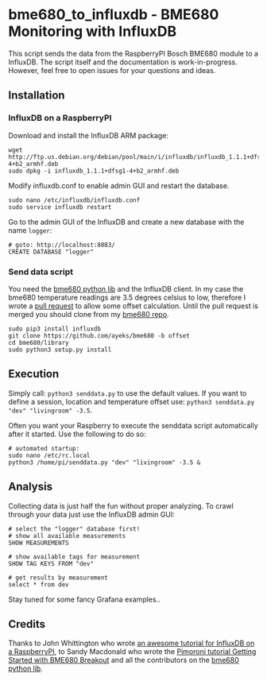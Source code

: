 # bme680_to_influxdb - BME680 Monitoring with InfluxDB

This script sends the data from the RaspberryPI Bosch BME680 module to a InfluxDB. The script itself and the documentation is work-in-progress. However, feel free to open issues for your questions and ideas.

## Installation

### InfluxDB on a RaspberryPI

Download and install the InfluxDB ARM package: 
```
wget http://ftp.us.debian.org/debian/pool/main/i/influxdb/influxdb_1.1.1+dfsg1-4+b2_armhf.deb
sudo dpkg -i influxdb_1.1.1+dfsg1-4+b2_armhf.deb 

```

Modify influxdb.conf to enable admin GUI and restart the database.
```
sudo nano /etc/influxdb/influxdb.conf 
sudo service influxdb restart
```

Go to the admin GUI of the InfluxDB and create a new database with the name `logger`:
```
# goto: http://localhost:8083/
CREATE DATABASE "logger"
```


### Send data script

You need the [bme680 python lib](https://github.com/pimoroni/bme680) and the InfluxDB client. In my case the bme680 temperature readings are 3.5 degrees celsius to low, therefore I wrote a [pull request](https://github.com/pimoroni/bme680/pull/13) to allow some offset calculation. Until the pull request is merged you should clone from my [bme680 repo](https://github.com/ayeks/bme680/tree/offset).
```
sudo pip3 install influxdb
git clone https://github.com/ayeks/bme680 -b offset
cd bme680/library
sudo python3 setup.py install
```


## Execution

Simply call: `python3 senddata.py` to use the default values. If you want to define a session, location and temperature offset use: `python3 senddata.py "dev" "livingroom" -3.5`.

Often you want your Raspberry to execute the senddata script automatically after it started. Use the following to do so:
```
# automated startup:
sudo nano /etc/rc.local
python3 /home/pi/senddata.py "dev" "livingroom" -3.5 &
```


## Analysis
Collecting data is just half the fun without proper analyzing. To crawl through your data just use the InfluxDB admin GUI:
```
# select the "logger" database first!
# show all available measurements
SHOW MEASUREMENTS

# show available tags for measurement
SHOW TAG KEYS FROM "dev"

# get results by measurement
select * from dev

```

Stay tuned for some fancy Grafana examples..

## Credits

Thanks to John Whittington who wrote [an awesome tutorial for InfluxDB on a RaspberryPI](https://engineer.john-whittington.co.uk/2016/11/raspberry-pi-data-logger-influxdb-grafana/), to Sandy Macdonald who wrote the [Pimoroni tutorial Getting Started with BME680 Breakout](https://learn.pimoroni.com/tutorial/sandyj/getting-started-with-bme680-breakout) and all the contributors on the [bme680 python lib](https://github.com/pimoroni/bme680).

